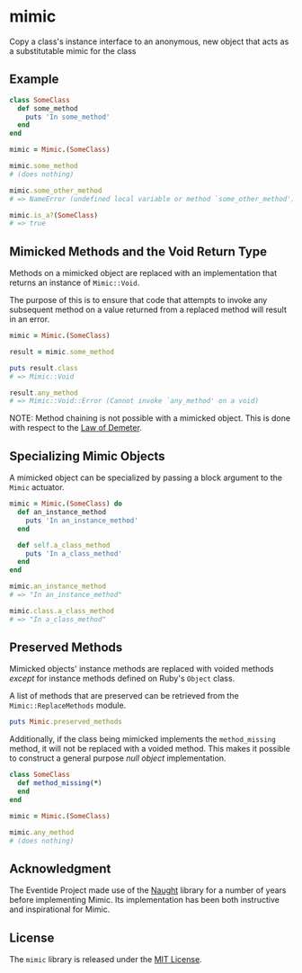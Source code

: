# mimic

Copy a class's instance interface to an anonymous, new object that acts as a substitutable mimic for the class

## Example

``` ruby
class SomeClass
  def some_method
    puts 'In some_method'
  end
end

mimic = Mimic.(SomeClass)

mimic.some_method
# (does nothing)

mimic.some_other_method
# => NameError (undefined local variable or method `some_other_method')

mimic.is_a?(SomeClass)
# => true

```

## Mimicked Methods and the Void Return Type

Methods on a mimicked object are replaced with an implementation that returns an instance of `Mimic::Void`.

The purpose of this is to ensure that code that attempts to invoke any subsequent method on a value returned from a replaced method will result in an error.

``` ruby
mimic = Mimic.(SomeClass)

result = mimic.some_method

puts result.class
# => Mimic::Void

result.any_method
# => Mimic::Void::Error (Cannot invoke `any_method' on a void)
```

NOTE: Method chaining is not possible with a mimicked object. This is done with respect to the [Law of Demeter](https://en.wikipedia.org/wiki/Law_of_Demeter).

## Specializing Mimic Objects

A mimicked object can be specialized by passing a block argument to the `Mimic` actuator.

``` ruby
mimic = Mimic.(SomeClass) do
  def an_instance_method
    puts 'In an_instance_method'
  end

  def self.a_class_method
    puts 'In a_class_method'
  end
end

mimic.an_instance_method
# => "In an_instance_method"

mimic.class.a_class_method
# => "In a_class_method"
```

## Preserved Methods

Mimicked objects' instance methods are replaced with voided methods _except_ for instance methods defined on Ruby's `Object` class.

A list of methods that are preserved can be retrieved from the `Mimic::ReplaceMethods` module.

``` ruby
puts Mimic.preserved_methods
```

Additionally, if the class being mimicked implements the `method_missing` method, it will not be replaced with a voided method. This makes it possible to construct a general purpose _null object_ implementation.

``` ruby
class SomeClass
  def method_missing(*)
  end
end

mimic = Mimic.(SomeClass)

mimic.any_method
# (does nothing)
```

## Acknowledgment

The Eventide Project made use of the [Naught](https://github.com/avdi/naught) library for a number of years before implementing Mimic. Its implementation has been both instructive and inspirational for Mimic.

## License

The `mimic` library is released under the [MIT License](https://github.com/eventide-project/mimic/blob/master/MIT-License.txt).
